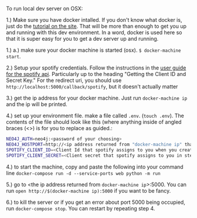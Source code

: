 To run local dev server on OSX:

1.) Make sure you have docker intalled.  If you don't know what docker is, just do the [tutorial on the site](https://docs.docker.com/mac/).  That will be more than enough to get you up and running with this dev environment.  In a word, docker is used here so that it is super easy for you to get a dev server up and running.

1.) a.) make sure your docker machine is started (osx).  `$ docker-machine start`.

2.) Setup your spotify credentials.  Follow the instructions in the [user guide for the spotify api](https://developer.spotify.com/web-api/tutorial/).  Particularly up to the heading "Getting the Client ID and Secret Key."  For the redirect uri, you should use `http://localhost:5000/callback/spotify`, but it doesn't actually matter

3.) get the ip address for your docker machine.  Just run `docker-machine ip` and the ip will be printed.

4.) set up your environment file.  make a file called `.env`.  (`touch .env`).  The contents of the file should look like this (where anything inside of angled braces (<>) is for you to replace as guided.:

```bash
NEO4J_AUTH=neo4j:<password of your choosing>
NEO4J_HOSTPORT=http://<ip address returned from "docker-machine ip" that you ran above:7474
SPOTIFY_CLIENT_ID=<Client Id that spotify assigns to you when you created the app in step 2>
SPOTIFY_CLIENT_SECRET=<Client secret that spotify assigns to you in step 2>
```

4.) to start the machine, copy and paste the following into your command line `docker-compose run -d --service-ports web python -m run`

5.) go to <the ip address returned from `docker-machine ip`>:5000.  You can run `open http://$(docker-machine ip):5000` if you want to be fancy.

6.) to kill the server or if you get an error about port 5000 being occupied, run `docker-compose stop`.  You can restart by repeating step 4.